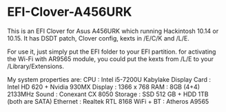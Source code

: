 # EFI-Clover-A456URK
 This is an EFI Clover for Asus A456URK which running Hackintosh 10.14 or 10.15. It has DSDT patch, Clover config, kexts in /E/C/K and /L/E.

 For use it, just simply put the EFI folder to your EFI partition. for activating the Wi-Fi with AR9565 module, you could put the kexts from /L/E to your /Library/Extensions.

 My system properties are:
 CPU            : Intel i5-7200U Kabylake
 Display Card   : Intel HD 620 + Nvidia 930MX
 Display        : 1366 x 768
 RAM            : 8GB (4+4) 2133MHz
 Sound          : Conexant CX 8050
 Storage        : SSD 512 GB + HDD 1TB (both are SATA)
 Ethernet       : Realtek RTL 8168
 WiFi + BT      : Atheros A9565
